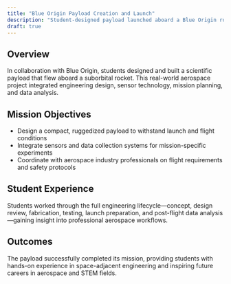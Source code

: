 ```yaml
---
title: "Blue Origin Payload Creation and Launch"
description: "Student-designed payload launched aboard a Blue Origin rocket"
draft: true
---
```


## Overview

In collaboration with Blue Origin, students designed and built a scientific payload that flew aboard a suborbital rocket. This real-world aerospace project integrated engineering design, sensor technology, mission planning, and data analysis.

## Mission Objectives

- Design a compact, ruggedized payload to withstand launch and flight conditions
- Integrate sensors and data collection systems for mission-specific experiments
- Coordinate with aerospace industry professionals on flight requirements and safety protocols

## Student Experience

Students worked through the full engineering lifecycle—concept, design review, fabrication, testing, launch preparation, and post-flight data analysis—gaining insight into professional aerospace workflows.

## Outcomes

The payload successfully completed its mission, providing students with hands-on experience in space-adjacent engineering and inspiring future careers in aerospace and STEM fields.
